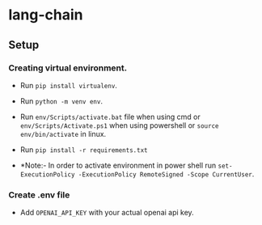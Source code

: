 # lang-chain

## Setup

### Creating virtual environment.

- Run ```pip install virtualenv```.

- Run ```python -m venv env```.

- Run ```env/Scripts/activate.bat``` file when using cmd or ```env/Scripts/Activate.ps1``` when using powershell or ```source env/bin/activate``` in linux.

- Run ```pip install -r requirements.txt```

- *Note:- In order to activate environment in power shell run ```set-ExecutionPolicy -ExecutionPolicy RemoteSigned -Scope CurrentUser```.

### Create .env file
- Add ```OPENAI_API_KEY``` with your actual openai api key.